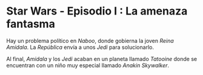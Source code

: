 # Star Wars - Episodio I : La amenaza fantasma
Hay un problema político en _Naboo_, donde gobierna la joven *Reina Amidala*. La _República_ envía a unos _Jedi_ para solucionarlo.

Al final, *Amidala* y los _Jedi_ acaban en un planeta llamado _Tatooine_ donde se encuentran con un niño muy especial 
llamado *Anakin Skywalker*.

